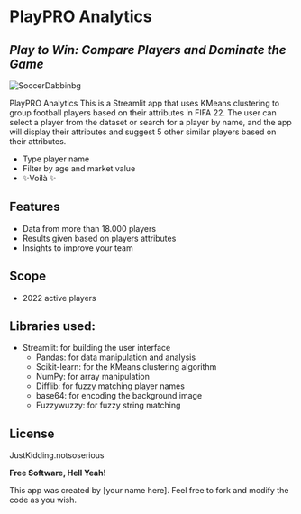 # PlayPRO Analytics
## _Play to Win: Compare Players and Dominate the Game_

![SoccerDabbinbg](https://drive.google.com/uc?id=1i6jFSiyEndkqFCVPQDLS3-qLd8SkjL04)

PlayPRO Analytics This is a Streamlit app that uses KMeans clustering to group football players based on their attributes in FIFA 22. The user can select a player from the dataset or search for a player by name, and the app will display their attributes and suggest 5 other similar players based on their attributes.

- Type player name
- Filter by age and market value
- ✨Voilà     ✨

## Features

- Data from more than 18.000 players
- Results given based on players attributes
- Insights to improve your team 

## Scope

- 2022 active players


## Libraries used:
- Streamlit: for building the user interface
  - Pandas: for data manipulation and analysis
  - Scikit-learn: for the KMeans clustering algorithm
  - NumPy: for array manipulation
  - Difflib: for fuzzy matching player names
  - base64: for encoding the background image
  - Fuzzywuzzy: for fuzzy string matching

## License

JustKidding.notsoserious

**Free Software, Hell Yeah!**


This app was created by [your name here]. Feel free to fork and modify the code as you wish.



